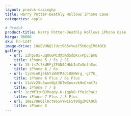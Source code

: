 ```yaml
---
layout: produk-casinghp
title: Harry Potter-Deathly Hollows iPhone Case
categories: apple

# Produk
product-title: Harry Potter-Deathly Hollows iPhone Case
harga: 90000
sku: hn-1247
image-drive: 10eEVUNQilUct965vYwiF5t0dgIM0AOCb
gallery:
  - url: 1ihpSU5-uqOG6MCdX5mdSdDKxxPpvJpnB
    title: iPhone 5 / 5s / SE
  - url: 1S-ls7c7kdRFjZFAN4CHbbInZoSnfhSac
    title: iPhone 6 / 6s
  - url: 1jcHceEj4khYiWHYMZdiU8HWrg_-g77U_
    title: iPhone 6 Plus / 6s Plus
  - url: 11aVv25u5wxeNgt3KTwXooxvkHvCrmt7z
    title: iPhone 7 / 8
  - url: 1crWf3tHQJMuqdy-K-jgpk0-ffeidPuLt
    title: iPhone 7 Plus / 8 Plus
  - url: 10eEVUNQilUct965vYwiF5t0dgIM0AOCb
    title: iPhone X
---
```


